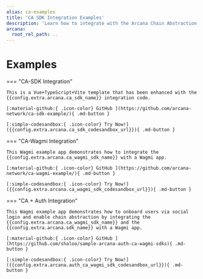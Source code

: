 ```yaml
---
alias: ca-examples
title: 'CA SDK Integration Examples'
description: 'Learn how to integrate with the Arcana Chain Abstraction SDK and enable unified balance for dApp users.'
arcana:
  root_rel_path: ..
---
```


# Examples

=== "CA-SDK Integration"

    This is a Vue+TypeScript+Vite template that has been enhanced with the {{config.extra.arcana.ca_sdk_name}} integration code.

    [:material-github:{ .icon-color} GitHub ](https://github.com/arcana-network/ca-sdk-example/){ .md-button }
    
    [:simple-codesandbox:{ .icon-color} Try Now!]({{config.extra.arcana.ca_sdk_codesandbox_url}}){ .md-button }

=== "CA-Wagmi Integration"

    This Wagmi example app demonstrates how to integrate the {{config.extra.arcana.ca_wagmi_sdk_name}} with a Wagmi app.

    [:material-github:{ .icon-color} GitHub ](https://github.com/arcana-network/ca-wagmi-example/){ .md-button }
    
    [:simple-codesandbox:{ .icon-color} Try Now!]({{config.extra.arcana.ca_wagmi_sdk_codesandbox_url}}){ .md-button }

=== "CA + Auth Integration"

    This Wagmi example app demonstrates how to onboard users via social login and enable chain abstraction by integrating the {{config.extra.arcana.ca_wagmi_sdk_name}} and the {{config.extra.arcana.sdk_name}} with a Wagmi app.

    [:material-github:{ .icon-color} GitHub ](https://github.com/shaloo/sample-arcana-auth-ca-wagmi-sdks){ .md-button }
    
    [:simple-codesandbox:{ .icon-color} Try Now!]({{config.extra.arcana.auth_ca_wagmi_sdk_codesandbox_url}}){ .md-button }